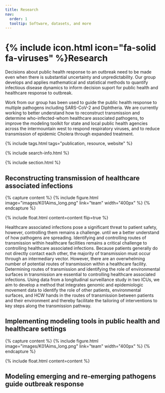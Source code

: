 ```yaml
---
title: Research
nav:
  order: 1
  tooltip: Software, datasets, and more
---
```


# {% include icon.html icon="fa-solid fa-viruses" %}Research

Decisions about public health response to an outbreak need to be made even when there is substantial uncertainty and unpredictability. Our group develops and applies mathematical and statistical methods to quantify infectious disease dynamics to inform decision suport for public health and healthcare response to outbreak. 

Work from our group has been used to guide the public health response to multiple pathogens including SARS-CoV-2 and Diphtheria. We are currently working to better understand how to reconstruct transmission and determine who-infected-whom healthcare associated pathogens, to improve the modeling toolkit for state and local public health agencies across the intermountain west to respond respiratory viruses, and to reduce transmission of epidemic Cholera through expanded treatment.



{% include tags.html tags="publication, resource, website" %}

{% include search-info.html %}

{% include section.html %}

## Reconstructing transmission of healthcare associated infections

{% capture content %}
  {%
  include figure.html
  image="images/K01Aims_long.png"
  link="team"
  width="400px"
%}
{% endcapture %}

{%
  include float.html
  content=content
  flip=true
%}

Healthcare associated infections pose a significant threat to patient safety, however, controlling them remains a challenge.  until we a better understand of how pathogens are spreading. Identifying and controlling routes of transmission within healthcare facilities remains a critical challenge to controlling healthcare associated infections. Because patients generally do not directly contact each other, the majority of transmission must occur through an intermediary vector. However, there are an overwhelming number of potential routes of transmission within a healthcare facility. Determining routes of transmission and identifying the role of environmental surfaces in transmission are essential to controlling healthcare associated infections. Using data from a longitudinal surveillance study in two ICUs, we aim to develop a method that integrates genomic and epidemiologic movement data to identify the role of other patients, environmental surfaces, and HCW hands in the routes of transmission between patients and their environment and thereby facilitate the tailoring of interventions to key steps along the transmission pathway. 


## Implementing modeling tools in public health and healthcare settings 

{% capture content %}
  {%
  include figure.html
  image="images/K01Aims_long.png"
  link="team"
  width="400px"
%}
{% endcapture %}

{%
  include float.html
  content=content
  %}

## Modeling emerging and re-emerging pathogens guide outbreak response 

